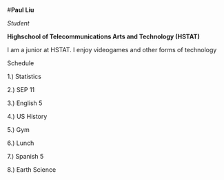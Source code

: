 #**Paul Liu** 

_Student_

**Highschool of Telecommunications Arts and Technology (HSTAT)**

I am a junior at HSTAT. I enjoy videogames and other forms of technology

Schedule 

 1.) Statistics 

 2.) SEP 11 

 3.) English 5 

 4.) US History 

 5.) Gym 

 6.) Lunch 

7.) Spanish 5 

8.) Earth Science 
